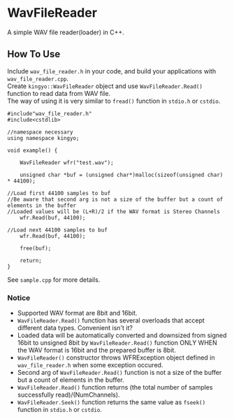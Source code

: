 # WavFileReader
A simple WAV file reader(loader) in C++.

  
## How To Use
Include `wav_file_reader.h` in your code, and build your applications with `wav_file_reader.cpp`.  
Create `kingyo::WavFileReader` object and use `WavFileReader.Read()` function to read data from WAV file.  
The way of using it is very similar to  `fread()` function in `stdio.h` or `cstdio`.  
```
#include"wav_file_reader.h"
#include<cstdlib>

//namespace necessary
using namespace kingyo;

void example() {

	WavFileReader wfr("test.wav");
	
	unsigned char *buf = (unsigned char*)malloc(sizeof(unsigned char) * 44100);

//Load first 44100 samples to buf
//Be aware that second arg is not a size of the buffer but a count of elements in the buffer
//Loaded values will be (L+R)/2 if the WAV format is Stereo Channels 
	wfr.Read(buf, 44100);

//Load next 44100 samples to buf
	wfr.Read(buf, 44100);

	free(buf);

	return;
}
```
See `sample.cpp` for more details.

### Notice
* Supported WAV format are 8bit and 16bit.
* `WavFileReader.Read()` function has several overloads that accept different data types. Convenient isn't it?
* Loaded data will be automatically converted and downsized from signed 16bit to unsigned 8bit by `WavFileReader.Read()` function ONLY WHEN the WAV format is 16bit and the prepared buffer is 8bit.
* `WavFileReader()` constructor throws WFRException object defined in `wav_file_reader.h` when some exception occured.
* Second arg of `WavFileReader.Read()` function is not a size of the buffer but a count of elements in the buffer.
* `WavFileReader.Read()` function returns (the total number of samples successfully read)/(NumChannels).
* `WavFileReader.Seek()` function returns the same value as `fseek()` function in `stdio.h` or `cstdio`.
